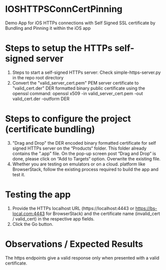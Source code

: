 # IOSHTTPSConnCertPinning
Demo App for iOS HTTPs connections with Self Signed SSL certificate by Bundling and Pinning it within the iOS app


# Steps to setup the HTTPs self-signed server
1. Steps to start a self-signed HTTPs server: Check simple-https-server.py in the repo root directory
2. Convert the "valid_server_cert.pem" PEM server certificate to "valid_cert.der" DER formatted binary public certificate using the openssl command:
   openssl x509 -in valid_server_cert.pem -out valid_cert.der -outform DER
   
# Steps to configure the project (certificate bundling)
3. "Drag and Drop" the DER encoded binary formatted certificate for self signed HTTPs server on the “Products“ folder. This folder already contains the ".app" file. On the pop-up screen post “Drag and Drop“ is done, please click on “Add to Targets“ option. Overwrite the existing file.
4. Whether you are testing on emulators or on a cloud. platform like BrowserStack, follow the existing process required to build the app and test it.

# Testing the app
1. Provide the HTTPs localhost URL (https://localhost:4443 or https://bs-local.com:4443 for BrowserStack) and the certificate name (invalid_cert / valid_cert) in the respective app fields.
2. Click the Go button.

# Observations / Expected Results
The https endpoints give a valid response only when presented with a valid certificate.


